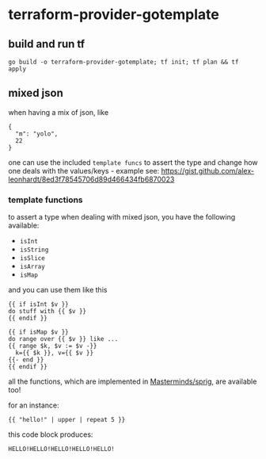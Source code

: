 # terraform-provider-gotemplate


## build and run tf
```
go build -o terraform-provider-gotemplate; tf init; tf plan && tf apply
```

## mixed json

when having a mix of json, like
```
{
  "m": "yolo",
  22
}
```

one can use the included `template funcs` to assert the type and change how one deals with the values/keys - example see:
https://gist.github.com/alex-leonhardt/8ed3f78545706d89d466434fb6870023

### template functions

to assert a type when dealing with mixed json, you have the following available:
- `isInt`
- `isString`
- `isSlice`
- `isArray`
- `isMap`

and you can use them like this

```
{{ if isInt $v }}
do stuff with {{ $v }}
{{ endif }}

{{ if isMap $v }}
do range over {{ $v }} like ...
{{ range $k, $v := $v -}}
  k={{ $k }}, v={{ $v }}
{{- end }}
{{ endif }}
```

all the functions, which are implemented in [Masterminds/sprig](https://github.com/Masterminds/sprig), are available too!

for an instance:

```
{{ "hello!" | upper | repeat 5 }}
```

this code block produces:

```
HELLO!HELLO!HELLO!HELLO!HELLO!
```

